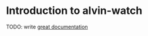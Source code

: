 # Introduction to alvin-watch

TODO: write [great documentation](http://jacobian.org/writing/great-documentation/what-to-write/)
